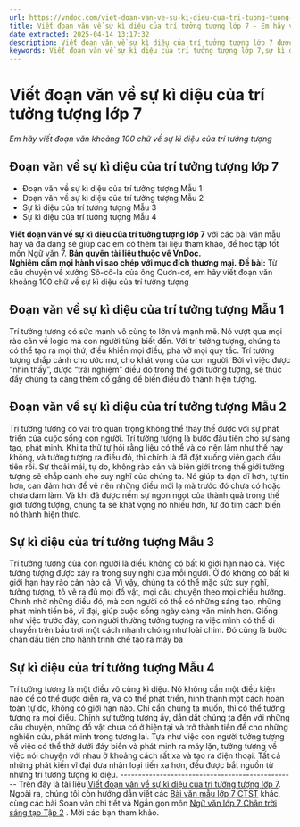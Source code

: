 ```yaml
---
url: https://vndoc.com/viet-doan-van-ve-su-ki-dieu-cua-tri-tuong-tuong-lop-7-291109
title: Viết đoạn văn về sự kì diệu của trí tưởng tượng lớp 7 - Em hãy viết đoạn văn khoảng 100 chữ về sự kì diệu của trí tưởng tượng - VnDoc.com
date_extracted: 2025-04-14 13:17:32
description: Viết đoạn văn về sự kì diệu của trí tưởng tượng lớp 7 được biên soạn nhằm giúp các em HS đạt kết quả tốt trong quá trình làm bài tập và học tập môn Ngữ văn lớp 7.
keywords: Viết đoạn văn về sự kì diệu của trí tưởng tượng lớp 7,sự kì diệu của trí tưởng tượng,đoạn văn về sự kì diệu của trí tưởng tượng lớp 7,viết về sự kì diệu của trí tưởng tượng,Từ câu chuyện về xưởng Sô-cô-la của ông Quơn-cơ,đoạn văn sự kì diệu của trí tưởng tượng,viết đoạn văn sự kì diệu của trí tưởng tượng,sự kì diệu của trí tưởng tượng lớp 7,em hãy viết đoạn văn khoảng 100 chữ về sự kì diệu của trí tưởng tượng,viết đoạn văn khoảng 100 chữ về sự kì diệu của trí tưởng tượng
---
```


# Viết đoạn văn về sự kì diệu của trí tưởng tượng lớp 7
 _Em hãy viết đoạn văn khoảng 100 chữ về sự kì diệu của trí tưởng tượng_
## **Đoạn văn về sự kì diệu của trí tưởng tượng lớp 7**
  * Đoạn văn về sự kì diệu của trí tưởng tượng Mẫu 1
  * Đoạn văn về sự kì diệu của trí tưởng tượng Mẫu 2
  * Sự kì diệu của trí tưởng tượng Mẫu 3
  * Sự kì diệu của trí tưởng tượng Mẫu 4

**Viết đoạn văn về sự kì diệu của trí tưởng tượng lớp 7** với các bài văn mẫu hay và đa dạng sẽ giúp các em có thêm tài liệu tham khảo, để học tập tốt môn Ngữ văn 7.
**Bản quyền tài liệu thuộc về VnDoc.  
Nghiêm cấm mọi hành vi sao chép với mục đích thương mại.**
**Đề bài:** Từ câu chuyện về xưởng Sô-cô-la của ông Quơn-cơ, em hãy viết đoạn văn khoảng 100 chữ về sự kì diệu của trí tưởng tượng
## **Đoạn văn về sự kì diệu của trí tưởng tượng Mẫu 1**
Trí tưởng tượng có sức mạnh vô cùng to lớn và mạnh mẽ. Nó vượt qua mọi rào cản về logic mà con người từng biết đến. Với trí tưởng tượng, chúng ta có thể tạo ra mọi thứ, điều khiển mọi điều, phá vỡ mọi quy tắc. Trí tưởng tượng chắp cánh cho ước mơ, cho khát vọng của con người. Bởi vì việc được “nhìn thấy”, được “trải nghiệm” điều đó trong thế giới tưởng tượng, sẽ thúc đẩy chúng ta càng thêm cố gắng để biến điều đó thành hiện tượng.
## **Đoạn văn về sự kì diệu của trí tưởng tượng Mẫu 2**
Trí tưởng tượng có vai trò quan trọng không thể thay thế được với sự phát triển của cuộc sống con người. Trí tưởng tượng là bước đầu tiên cho sự sáng tạo, phát minh. Khi ta thử tự hỏi rằng liệu có thể và có nên làm như thế hay không, và tưởng tượng ra điều đó, thì chính là đã đặt xuống viên gạch đầu tiên rồi. Sự thoải mái, tự do, không rào cản và biên giới trong thế giới tưởng tượng sẽ chắp cánh cho suy nghĩ của chúng ta. Nó giúp ta dạn dĩ hơn, tự tin hơn, can đảm hơn để vẽ nên những điều mới lạ mà trước đó chưa có hoặc chưa dám làm. Và khi đã được nếm sự ngon ngọt của thành quả trong thế giới tưởng tượng, chúng ta sẽ khát vọng nó nhiều hơn, từ đó tìm cách biến nó thành hiện thực.
## **Sự kì diệu của trí tưởng tượng Mẫu 3**
Trí tưởng tượng của con người là điều không có bất kì giới hạn nào cả. Việc tưởng tượng được xảy ra trong suy nghĩ của mỗi người. Ở đó không có bất kì giới hạn hay rào cản nào cả. Vì vậy, chúng ta có thể mặc sức suy nghĩ, tưởng tượng, tô vẽ ra đủ mọi đồ vật, mọi câu chuyện theo mọi chiều hướng. Chính nhờ những điều đó, mà con người có thể có những sáng tạo, những phát minh tiến bộ, vĩ đại, giúp cuộc sống ngày càng văn minh hơn. Giống như việc trước đây, con người thường tưởng tượng ra việc mình có thể di chuyển trên bầu trời một cách nhanh chóng như loài chim. Đó cũng là bước chân đầu tiên cho hành trình chế tạo ra máy ba
## **Sự kì diệu của trí tưởng tượng Mẫu 4**
Trí tưởng tượng là một điều vô cùng kì diệu. Nó không cần một điều kiện nào để có thể được diễn ra, và có thể phát triển, hình thành một cách hoàn toàn tự do, không có giới hạn nào. Chỉ cần chúng ta muốn, thì có thể tưởng tượng ra mọi điều. Chính sự tưởng tượng ấy, dẫn dắt chúng ta đến với những câu chuyện, những đồ vật chưa có ở hiện tại và trở thành tiền đề cho những nghiên cứu, phát minh trong tương lai. Tựa như việc con người tưởng tượng về việc có thể thở dưới đáy biển và phát minh ra máy lặn, tưởng tượng về việc nói chuyện với nhau ở khoảng cách rất xa và tạo ra điện thoại. Tất cả những phát kiến vĩ đại đưa nhân loại tiến xa hơn, đều được bắt nguồn từ những trí tưởng tượng kì diệu.
\-------------------------------------------------
Trên đây là tài liệu [Viết đoạn văn về sự kì diệu của trí tưởng tượng lớp 7](<https://vndoc.com/viet-doan-van-ve-su-ki-dieu-cua-tri-tuong-tuong-lop-7-291109>). Ngoài ra, chúng tôi còn hướng dẫn viết các [Bài văn mẫu lớp 7 CTST](<https://vndoc.com/van-mau-lop-7ctst>) khác, cùng các bài Soạn văn chi tiết và Ngắn gọn môn [Ngữ văn lớp 7 Chân trời sáng tạo Tập 2](<https://vndoc.com/ngu-van-7-ctst-tap2>) . Mời các bạn tham khảo.
